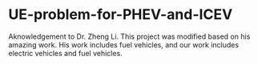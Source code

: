 # UE-problem-for-PHEV-and-ICEV

Aknowledgement to Dr. Zheng Li. This project was modified based on his amazing work.
His work includes fuel vehicles, and our work includes electric vehicles and fuel vehicles.

